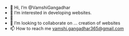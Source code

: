 - 👋 Hi, I’m @VamshiGangadhar
- 👀 I’m interested in developing websites.
- 🌱 
- 💞️ I’m looking to collaborate on ... creation of websites
- 📫 How to reach me vamshi.gangadhar365@gmail.com

<!---
VamshiGangadhar/VamshiGangadhar is a ✨ special ✨ repository because its `README.md` (this file) appears on your GitHub profile.
You can click the Preview link to take a look at your changes.
--->
